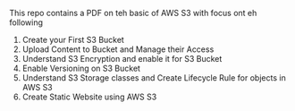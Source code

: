 This repo contains a PDF on teh basic of AWS S3 with focus ont eh following 

1. Create your First S3 Bucket
2. Upload Content to Bucket and Manage their Access
3. Understand S3 Encryption and enable it for S3 Bucket
4. Enable Versioning on S3 Bucket
5. Understand S3 Storage classes and Create Lifecycle Rule for objects in AWS S3
6. Create Static Website using AWS S3